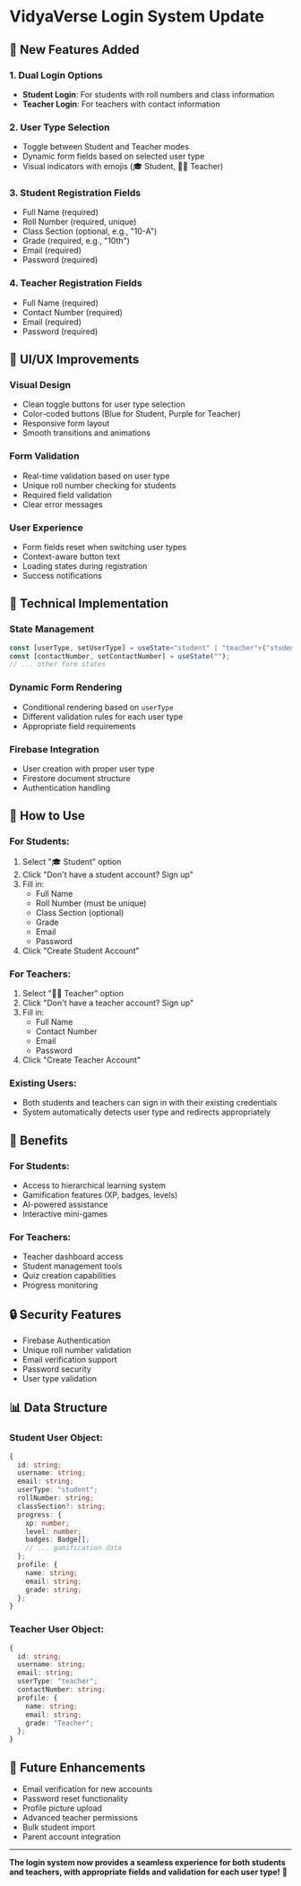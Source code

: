 # VidyaVerse Login System Update

## 🎯 New Features Added

### 1. **Dual Login Options**
- **Student Login**: For students with roll numbers and class information
- **Teacher Login**: For teachers with contact information

### 2. **User Type Selection**
- Toggle between Student and Teacher modes
- Dynamic form fields based on selected user type
- Visual indicators with emojis (🎓 Student, 👨‍🏫 Teacher)

### 3. **Student Registration Fields**
- Full Name (required)
- Roll Number (required, unique)
- Class Section (optional, e.g., "10-A")
- Grade (required, e.g., "10th")
- Email (required)
- Password (required)

### 4. **Teacher Registration Fields**
- Full Name (required)
- Contact Number (required)
- Email (required)
- Password (required)

## 🎨 UI/UX Improvements

### **Visual Design**
- Clean toggle buttons for user type selection
- Color-coded buttons (Blue for Student, Purple for Teacher)
- Responsive form layout
- Smooth transitions and animations

### **Form Validation**
- Real-time validation based on user type
- Unique roll number checking for students
- Required field validation
- Clear error messages

### **User Experience**
- Form fields reset when switching user types
- Context-aware button text
- Loading states during registration
- Success notifications

## 🔧 Technical Implementation

### **State Management**
```typescript
const [userType, setUserType] = useState<"student" | "teacher">("student");
const [contactNumber, setContactNumber] = useState("");
// ... other form states
```

### **Dynamic Form Rendering**
- Conditional rendering based on `userType`
- Different validation rules for each user type
- Appropriate field requirements

### **Firebase Integration**
- User creation with proper user type
- Firestore document structure
- Authentication handling

## 📱 How to Use

### **For Students:**
1. Select "🎓 Student" option
2. Click "Don't have a student account? Sign up"
3. Fill in:
   - Full Name
   - Roll Number (must be unique)
   - Class Section (optional)
   - Grade
   - Email
   - Password
4. Click "Create Student Account"

### **For Teachers:**
1. Select "👨‍🏫 Teacher" option
2. Click "Don't have a teacher account? Sign up"
3. Fill in:
   - Full Name
   - Contact Number
   - Email
   - Password
4. Click "Create Teacher Account"

### **Existing Users:**
- Both students and teachers can sign in with their existing credentials
- System automatically detects user type and redirects appropriately

## 🎯 Benefits

### **For Students:**
- Access to hierarchical learning system
- Gamification features (XP, badges, levels)
- AI-powered assistance
- Interactive mini-games

### **For Teachers:**
- Teacher dashboard access
- Student management tools
- Quiz creation capabilities
- Progress monitoring

## 🔒 Security Features

- Firebase Authentication
- Unique roll number validation
- Email verification support
- Password security
- User type validation

## 📊 Data Structure

### **Student User Object:**
```typescript
{
  id: string;
  username: string;
  email: string;
  userType: "student";
  rollNumber: string;
  classSection?: string;
  progress: {
    xp: number;
    level: number;
    badges: Badge[];
    // ... gamification data
  };
  profile: {
    name: string;
    email: string;
    grade: string;
  };
}
```

### **Teacher User Object:**
```typescript
{
  id: string;
  username: string;
  email: string;
  userType: "teacher";
  contactNumber: string;
  profile: {
    name: string;
    email: string;
    grade: "Teacher";
  };
}
```

## 🚀 Future Enhancements

- Email verification for new accounts
- Password reset functionality
- Profile picture upload
- Advanced teacher permissions
- Bulk student import
- Parent account integration

---

**The login system now provides a seamless experience for both students and teachers, with appropriate fields and validation for each user type!** 🎉
